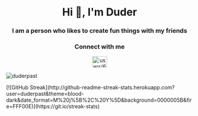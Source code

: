 <h1 align="center">Hi 👋, I'm Duder</h1>
<h3 align="center">I am a person who likes to create fun things with my friends</h3>

<h3 align="center">Connect with me</h3>
<p align="center">
<a href="https://discord.gg/users/634716508777611274" target="blank"><img align="center" src="https://raw.githubusercontent.com/rahuldkjain/github-profile-readme-generator/master/src/images/icons/Social/discord.svg" alt="users/634716508777611274" height="30" width="40" /></a>
</p>

<p><img align="center" src="https://github-readme-stats.vercel.app/api/top-langs?username=duderpast&show_icons=true&locale=en&layout=compact" alt="duderpast" /></p>
[![GitHub Streak](http://github-readme-streak-stats.herokuapp.com?user=duderpast&theme=blood-dark&date_format=M%20j%5B%2C%20Y%5D&background=0000005B&fire=FFF00E)](https://git.io/streak-stats)
